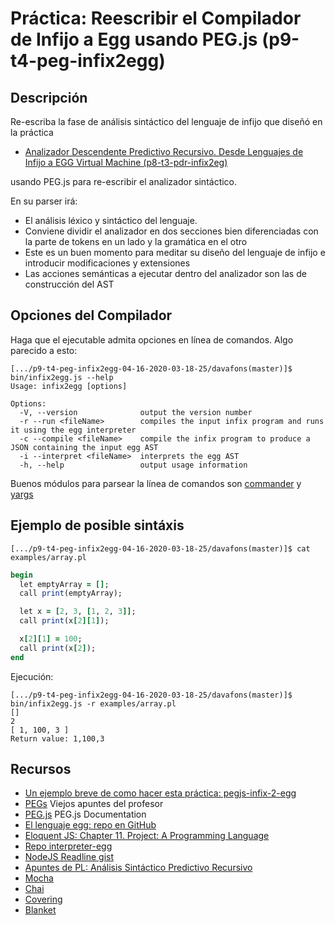 # Práctica: Reescribir el Compilador de Infijo a Egg usando PEG.js (p9-t4-peg-infix2egg)

## Descripción

Re-escriba la fase de análisis sintáctico del lenguaje de infijo que diseñó en la práctica 

* [Analizador Descendente Predictivo Recursivo. Desde Lenguajes de Infijo a EGG Virtual Machine (p8-t3-pdr-infix2eg)](../../../tema3-analisis-descendente-predictivo-recursivo/practicas/p8-t3-pdr-infix2egg/)

usando PEG.js para re-escribir el analizador sintáctico.

En su parser irá:

* El análisis léxico y sintáctico del lenguaje. 
* Conviene dividir el analizador en dos secciones bien diferenciadas con la parte de tokens en un lado y la gramática en el otro
* Este es un buen momento para meditar su diseño del lenguaje de infijo e introducir modificaciones y extensiones
* Las acciones semánticas a ejecutar dentro del analizador son las de construcción del AST 

<!--
## Un Lenguaje

```
[.../p9-t4-peg-infix2egg-04-16-2020-03-18-25/davafons(master)]$ pegjs-strip --strip-comment lib/grammar.pegjs
```
```pegjs
expressions
  = __
    (
        BEGIN (expression SEPARATOR )+ END
        / expression SEPARATOR
    )


expression
  = __
    (
      IF expression THEN expressions ELSE expressions
      / IF expression THEN expressions
      / WHILE expression DO expressions
      / FUNC ID? LP (ID COMMA )* ID? RP expressions
      / LET ID EQ expression
      / SET ID EQ expression
      / CALL ID LP RP
      / CALL ID LP (expression (COMMA expression )* ) RP
      / ID (LSB expression RSB )+ EQ expression
      / ID (LSB expression RSB )+
      / comparison
    )

comparison
  = sum ($COMOP sum )*
sum
  = factor ($SUMOP factor )*
factor
  = unary ($MULOP unary )*
unary
  = $UNARYOP? operand
operand
  = (
  array
  / map
  / LP expression RP
  / STRING
  / BOOOLEAN
  / ID
  / NUM)
array
  = LSB operand RSB
   / LSB operand (COMMA operand )* RSB
map
  = MAP LP (operand SP operand ) (COMMA operand SP operand )* RP
NUM "number"
        = __ $([+-]? [0-9]* "."? [0-9]* ([eE][+-]?[0-9]+)?)
ID "identifier"
        = __ $(!"end" [a-zA-Z_][0-9a-zA-Z_]*)
STRING
  = __ '"' $(!'"' .)* '"'
BOOOLEAN
  = __ $("true" / "false")
SEPARATOR
  = __ ";"
UNARYOP
  = __ ("++" / "--")
LET
  = __ "let"
SET
  = __ "set"
EQ
  = __ "="
COMOP
  = __ ("==" / "!=" / ">=" / "<=" / ">" / "<")
SUMOP
  = __ ("+" / "-")
MULOP
  = __ ("*" / "/")
CALL
  = __ "call"
LP
  = __ "("
RP
  = __ ")"
COMMA
  = __ ","
IF
  = __ "if"
THEN
  = __ "then"
ELSE
  = __ "else"
BEGIN
  = __ "begin"
END
  = __ "end"
WHILE
  = __ "while"
DO
  = __ "do"
FUNC
  = __ ("function" / "func" / "fun")
LSB
  = __ "["
RSB
  = __ "]"
MAP
  = __ "map"
SP
  = __ ":"
__ "whitespace"
        = (comment / whitespace)*
comment "comment"
        = singleLineComment
    / multiLineComment
singleLineComment
        = "#" (!newline .)*
multiLineComment
        = "/*" (!"*/" .)* "*/"
newline
        = [\n\r]
whitespace
        = [ \t\n\r]
```
-->

## Opciones del Compilador

Haga que el ejecutable admita opciones en línea de comandos. Algo parecido a esto:

  ```
  [.../p9-t4-peg-infix2egg-04-16-2020-03-18-25/davafons(master)]$ bin/infix2egg.js --help
  Usage: infix2egg [options]

  Options:
    -V, --version              output the version number
    -r --run <fileName>        compiles the input infix program and runs it using the egg interpreter
    -c --compile <fileName>    compile the infix program to produce a JSON containing the input egg AST
    -i --interpret <fileName>  interprets the egg AST
    -h, --help                 output usage information
  ```

Buenos módulos para parsear la línea de comandos son [commander](https://www.npmjs.com/package/commander) y [yargs](https://www.npmjs.com/package/yargs)

## Ejemplo de posible sintáxis

```
[.../p9-t4-peg-infix2egg-04-16-2020-03-18-25/davafons(master)]$ cat examples/array.pl
```
```ruby
begin
  let emptyArray = [];
  call print(emptyArray);

  let x = [2, 3, [1, 2, 3]];
  call print(x[2][1]);

  x[2][1] = 100;
  call print(x[2]);
end
```

Ejecución:
```
[.../p9-t4-peg-infix2egg-04-16-2020-03-18-25/davafons(master)]$ bin/infix2egg.js -r examples/array.pl
[]
2
[ 1, 100, 3 ]
Return value: 1,100,3
```

## Recursos

* [Un ejemplo breve de como hacer esta práctica: pegjs-infix-2-egg](https://github.com/ULL-ESIT-PL-1718/pegjs-infix-2-egg)
* [PEGs](https://casianorodriguezleon.gitbooks.io/ull-esit-1617/content/apuntes/pegjs/PEGS.html) Viejos apuntes del profesor
* [PEG.js](https://pegjs.org/documentation) PEG.js Documentation
* [El lenguaje egg: repo en GitHub](https://github.com/ULL-ESIT-PL-1617/egg)
* [Eloquent JS: Chapter 11. Project: A Programming Language](http://eloquentjavascript.net/11_language.html)
* [Repo interpreter-egg](https://github.com/ULL-ESIT-PL-1617/interpreter-egg)
* [NodeJS Readline gist](https://gist.github.com/crguezl/430642e29a2b9293317320d0d1759387)
* [Apuntes de PL: Análisis Sintáctico Predictivo Recursivo](http://crguezl.github.io/pl-html/node22.html)
* [Mocha](https://casianorodriguezleon.gitbooks.io/ull-esit-1617/content/apuntes/pruebas/mocha.html)
* [Chai](https://casianorodriguezleon.gitbooks.io/ull-esit-1617/content/apuntes/pruebas/chai.html)
* [Covering](https://casianorodriguezleon.gitbooks.io/ull-esit-1617/content/apuntes/pruebas/covering.html)
* [Blanket](https://casianorodriguezleon.gitbooks.io/ull-esit-1617/content/apuntes/pruebas/blanket.html)




